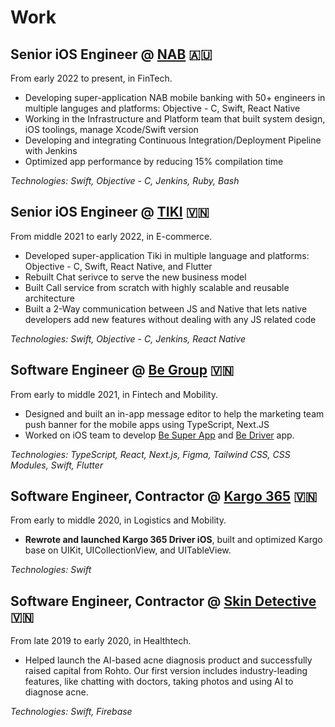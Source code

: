 # Work

## Senior iOS Engineer @ [NAB](https://www.nab.com.au) 🇦🇺

From early 2022 to present, in FinTech.

- Developing super-application NAB mobile banking with 50+ engineers in multiple languges and platforms: Objective - C, Swift, React Native
- Working in the Infrastructure and Platform team that built system design, iOS toolings, manage Xcode/Swift version
- Developing and integrating Continuous Integration/Deployment Pipeline with Jenkins
- Optimized app performance by reducing 15% compilation time

_Technologies: Swift, Objective - C, Jenkins, Ruby, Bash_

## Senior iOS Engineer @ [TIKI](https://tiki.vn) 🇻🇳

From middle 2021 to early 2022, in E-commerce.

- Developed super-application Tiki in multiple language and platforms: Objective - C, Swift, React Native, and Flutter
- Rebuilt Chat serivce to serve the new business model
- Built Call service from scratch with highly scalable and reusable architecture
- Built a 2-Way communication between JS and Native that lets native developers add new features without dealing with any JS related code

_Technologies: Swift, Objective - C, Jenkins, React Native_

## Software Engineer @ [Be Group](https://be.com.vn) 🇻🇳

From early to middle 2021, in Fintech and Mobility.

- Designed and built an in-app message editor to help the marketing team push banner for the mobile apps using TypeScript, Next.JS
- Worked on iOS team to develop [Be Super App](https://be.com.vn/en/consumer/) and [Be Driver](https://be.com.vn/en/drivers/) app.

_Technologies: TypeScript, React, Next.js, Figma, Tailwind CSS, CSS Modules, Swift, Flutter_

## Software Engineer, Contractor @ [Kargo 365](https://kargo365.com) 🇻🇳

From early to middle 2020, in Logistics and Mobility.

- **Rewrote and launched Kargo 365 Driver iOS**, built and optimized Kargo base on UIKit, UICollectionView, and UITableView.

_Technologies: Swift_

## Software Engineer, Contractor @ [Skin Detective](https://skindetective.net) 🇻🇳

From late 2019 to early 2020, in Healthtech.

- Helped launch the AI-based acne diagnosis product and successfully raised capital from Rohto. Our first version includes industry-leading features, like chatting with doctors, taking photos and using AI to diagnose acne.

_Technologies: Swift, Firebase_
